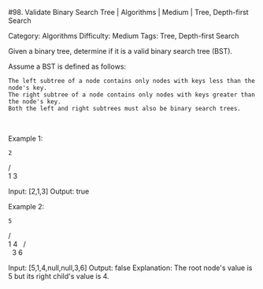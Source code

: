 #98. Validate Binary Search Tree | Algorithms | Medium | Tree, Depth-first Search

Category: Algorithms
Difficulty: Medium
Tags: Tree, Depth-first Search

Given a binary tree, determine if it is a valid binary search tree (BST).

Assume a BST is defined as follows:


	The left subtree of a node contains only nodes with keys less than the node's key.
	The right subtree of a node contains only nodes with keys greater than the node's key.
	Both the left and right subtrees must also be binary search trees.


 

Example 1:


    2
   / \
  1   3

Input: [2,1,3]
Output: true


Example 2:


    5
   / \
  1   4
     / \
    3   6

Input: [5,1,4,null,null,3,6]
Output: false
Explanation: The root node's value is 5 but its right child's value is 4.


